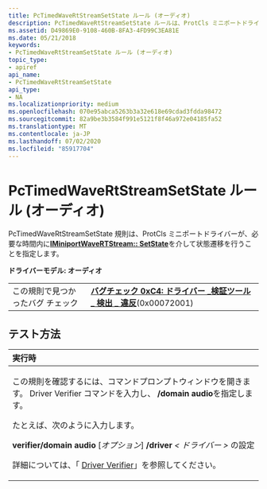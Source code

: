```yaml
---
title: PcTimedWaveRtStreamSetState ルール (オーディオ)
description: PcTimedWaveRtStreamSetState ルールは、ProtCls ミニポートドライバーが、必要な時間内に IMiniportWaveRTStream SetState を介して状態遷移を行うことを指定します。
ms.assetid: D49869E0-9108-460B-8FA3-4FD99C3EA81E
ms.date: 05/21/2018
keywords:
- PcTimedWaveRtStreamSetState ルール (オーディオ)
topic_type:
- apiref
api_name:
- PcTimedWaveRtStreamSetState
api_type:
- NA
ms.localizationpriority: medium
ms.openlocfilehash: 070e95abca5263b3a32e618e69cdad3fdda98472
ms.sourcegitcommit: 82a9be3b3584f991e5121f8f46a972e04185fa52
ms.translationtype: MT
ms.contentlocale: ja-JP
ms.lasthandoff: 07/02/2020
ms.locfileid: "85917704"
---
```

# <a name="pctimedwavertstreamsetstate-rule-audio"></a>PcTimedWaveRtStreamSetState ルール (オーディオ)


PcTimedWaveRtStreamSetState 規則は、ProtCls ミニポートドライバーが、必要な時間内に[**IMiniportWaveRTStream:: SetState**](https://docs.microsoft.com/previous-versions/windows/hardware/drivers/ff536756(v=vs.85))を介して状態遷移を行うことを指定します。

**ドライバーモデル: オーディオ**

|                                   |                                                                                                                                       |
|-----------------------------------|---------------------------------------------------------------------------------------------------------------------------------------|
| この規則で見つかったバグ チェック | [**バグチェック 0xC4: ドライバー \_検証ツール \_ 検出 \_ 違反**](https://docs.microsoft.com/windows-hardware/drivers/debugger/bug-check-0xc4--driver-verifier-detected-violation)(0x00072001) |

<a name="how-to-test"></a>テスト方法
-----------

<table>
<colgroup>
<col width="100%" />
</colgroup>
<thead>
<tr class="header">
<th align="left">実行時</th>
</tr>
</thead>
<tbody>
<tr class="odd">
<td align="left"><p>この規則を確認するには、コマンドプロンプトウィンドウを開きます。 Driver Verifier コマンドを入力し、 <strong>/domain audio</strong>を指定します。</p>
<p>たとえば、次のように入力します。</p>
<p><strong>verifier/domain audio</strong> [<em>オプション</em>] <strong>/driver</strong> <em> &lt; ドライバー &gt; </em>の設定</p>
<p>詳細については、「 <a href="https://docs.microsoft.com/windows-hardware/drivers/devtest/driver-verifier" data-raw-source="[Driver Verifier](https://docs.microsoft.com/windows-hardware/drivers/devtest/driver-verifier)">Driver Verifier</a>」を参照してください。</p></td>
</tr>
</tbody>
</table>

 

 

 





